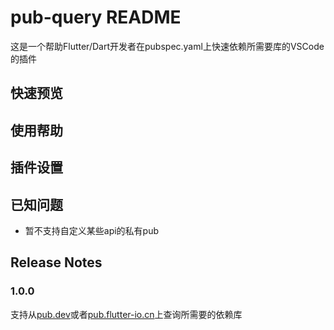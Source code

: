 # pub-query README

这是一个帮助Flutter/Dart开发者在pubspec.yaml上快速依赖所需要库的VSCode的插件

## 快速预览

## 使用帮助

## 插件设置

## 已知问题

- 暂不支持自定义某些api的私有pub

## Release Notes

### 1.0.0

支持从[pub.dev](https://pub.dev/)或者[pub.flutter-io.cn](https://pub.flutter-io.cn/)上查询所需要的依赖库


